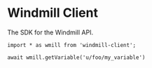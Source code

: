# Windmill Client

The SDK for the Windmill API.

```
import * as wmill from 'windmill-client';

await wmill.getVariable('u/foo/my_variable')
```

